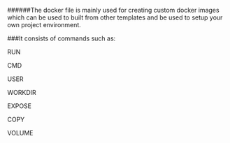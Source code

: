 ######The docker file is mainly used for creating custom docker images which can be used to built from other templates and be used to setup your own project environment.

###It consists of commands such as:

RUN

CMD

USER

WORKDIR

EXPOSE

COPY

VOLUME 

